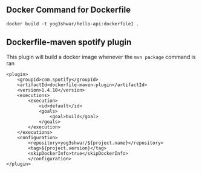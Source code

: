 ## Docker Command for Dockerfile

```
docker build -t yog3shwar/hello-api:dockerfile1 .
```

## Dockerfile-maven spotify plugin

This plugin will build a docker image whenever the `mvn package` command is ran

```
<plugin>
	<groupId>com.spotify</groupId>
	<artifactId>dockerfile-maven-plugin</artifactId>
	<version>1.4.10</version>
	<executions>
		<execution>
			<id>default</id>
			<goals>
				<goal>build</goal>
			</goals>
	    </execution>
	</executions>
	<configuration>
        <repository>yog3shwar/${project.name}</repository>
		<tag>${project.version}</tag>
		<skipDockerInfo>true</skipDockerInfo>
		</configuration>
</plugin>
```
